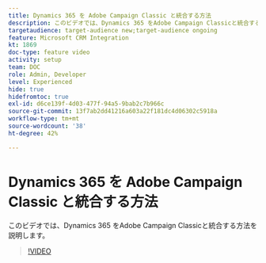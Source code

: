 ```yaml
---
title: Dynamics 365 を Adobe Campaign Classic と統合する方法
description: このビデオでは、Dynamics 365 をAdobe Campaign Classicと統合する方法を説明します。
targetaudience: target-audience new;target-audience ongoing
feature: Microsoft CRM Integration
kt: 1869
doc-type: feature video
activity: setup
team: DOC
role: Admin, Developer
level: Experienced
hide: true
hidefromtoc: true
exl-id: d6ce139f-4d03-477f-94a5-9bab2c7b966c
source-git-commit: 13f7ab2dd41216a603a22f181dc4d06302c5918a
workflow-type: tm+mt
source-wordcount: '38'
ht-degree: 42%

---
```


# Dynamics 365 を Adobe Campaign Classic と統合する方法

このビデオでは、Dynamics 365 をAdobe Campaign Classicと統合する方法を説明します。

>[!VIDEO](https://video.tv.adobe.com/v/23837?quality=12&learn=on)
